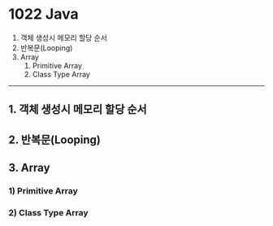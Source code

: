 # 1022 Java

1. 객체 생성시 메모리 할당 순서
2. 반복문(Looping)
3. Array
   1. Primitive Array
   2. Class Type Array

------





## 1. 객체 생성시 메모리 할당 순서





## 2. 반복문(Looping)





## 3. Array

### 1) Primitive Array

### 2) Class Type Array